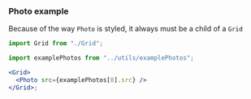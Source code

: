 ### Photo example

Because of the way `Photo` is styled, it always must be a child of a `Grid`

```jsx
import Grid from "./Grid";

import examplePhotos from "../utils/examplePhotos";

<Grid>
  <Photo src={examplePhotos[0].src} />
</Grid>;
```
